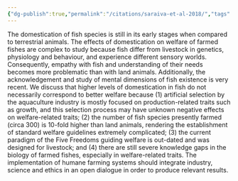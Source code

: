 ```yaml
---
{"dg-publish":true,"permalink":"/citations/saraiva-et-al-2018/","tags":["farmed_fish"],"created":"2025-10-26T17:16:34.436+00:00","updated":"2025-10-26T17:16:34.475+00:00"}
---
```


The domestication of fish species is still in its early stages when compared to terrestrial animals. The effects of domestication on welfare of farmed fishes are complex to study because fish differ from livestock in genetics, physiology and behaviour, and experience different sensory worlds. Consequently, empathy with fish and understanding of their needs becomes more problematic than with land animals. Additionally, the acknowledgement and study of mental dimensions of fish existence is very recent. We discuss that higher levels of domestication in fish do not necessarily correspond to better welfare because (1) artificial selection by the aquaculture industry is mostly focused on production-related traits such as growth, and this selection process may have unknown negative effects on welfare-related traits; (2) the number of fish species presently farmed (circa 300) is 10-fold higher than land animals, rendering the establishment of standard welfare guidelines extremely complicated; (3) the current paradigm of the Five Freedoms guiding welfare is out-dated and was designed for livestock; and (4) there are still severe knowledge gaps in the biology of farmed fishes, especially in welfare-related traits. The implementation of humane farming systems should integrate industry, science and ethics in an open dialogue in order to produce relevant results.